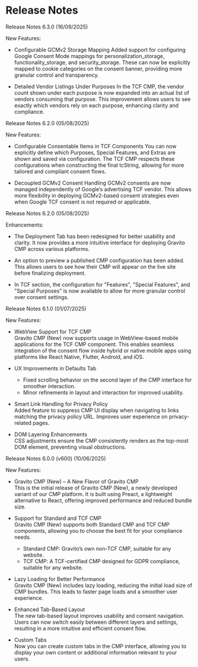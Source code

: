 Release Notes
=============
Release Notes 6.3.0 (16/09/2025)

New Features:
- Configurable GCMv2 Storage Mapping
  Added support for configuring Google Consent Mode mappings for personalization_storage, functionality_storage, and security_storage. These can now be explicitly mapped to cookie categories on the consent banner, providing more granular control and transparency.

- Detailed Vendor Listings Under Purposes
  In the TCF CMP, the vendor count shown under each purpose is now expanded into an actual list of vendors consuming that purpose. This improvement allows users to see exactly which vendors rely on each purpose, enhancing clarity and compliance.



Release Notes 6.2.0 (05/08/2025)

New Features:

- Configurable Consentable Items in TCF Components
  You can now explicitly define which Purposes, Special Features, and Extras are shown and saved via configuration. The TCF CMP respects these configurations when constructing the final tcString, allowing for more tailored and compliant consent flows.

- Decoupled GCMv2 Consent Handling
  GCMv2 consents are now managed independently of Google’s advertising TCF vendor. This allows more flexibility in deploying GCMv2-based consent strategies even when Google TCF consent is not required or applicable.

Release Notes 6.2.0 (05/08/2025)

Enhancements:

- The Deployment Tab has been redesigned for better usability and clarity. It now provides a more intuitive interface for deploying Gravito CMP across various platforms.

- An option to preview a published CMP configuration has been added. This allows users to see how their CMP will appear on the live site before finalizing deployment.

- In TCF section, the configuration for "Features", "Special Features", and "Special Purposes" is now available to allow for more granular control over consent settings.

Release Notes 6.1.0 (01/07/2025)

New Features:

- WebView Support for TCF CMP  
  Gravito CMP (New) now supports usage in WebView-based mobile applications for the TCF CMP component. This enables seamless integration of the consent flow inside hybrid or native mobile apps using platforms like React Native, Flutter, Android, and iOS.

- UX Improvements in Defaults Tab  
  - Fixed scrolling behavior on the second layer of the CMP interface for smoother interaction.  
  - Minor refinements in layout and interaction for improved usability.

- Smart Link Handling for Privacy Policy  
  Added feature to suppress CMP UI display when navigating to links matching the privacy policy URL. Improves user experience on privacy-related pages.

- DOM Layering Enhancements  
  CSS adjustments ensure the CMP consistently renders as the top-most DOM element, preventing visual obstructions.

Release Notes 6.0.0 (v600) (10/06/2025)

New Features:

- Gravito CMP (New) – A New Flavor of Gravito CMP  
  This is the initial release of Gravito CMP (New), a newly developed variant of our CMP platform. It is built using Preact, a lightweight alternative to React, offering improved performance and reduced bundle size.

- Support for Standard and TCF CMP  
  Gravito CMP (New) supports both Standard CMP and TCF CMP components, allowing you to choose the best fit for your compliance needs.  
  - Standard CMP: Gravito’s own non-TCF CMP, suitable for any website.  
  - TCF CMP: A TCF-certified CMP designed for GDPR compliance, suitable for any website.

- Lazy Loading for Better Performance  
  Gravito CMP (New) includes lazy loading, reducing the initial load size of CMP bundles. This leads to faster page loads and a smoother user experience.

- Enhanced Tab-Based Layout  
  The new tab-based layout improves usability and consent navigation. Users can now switch easily between different layers and settings, resulting in a more intuitive and efficient consent flow.

- Custom Tabs  
  Now you can create custom tabs in the CMP interface, allowing you to display your own content or additional information relevant to your users.
